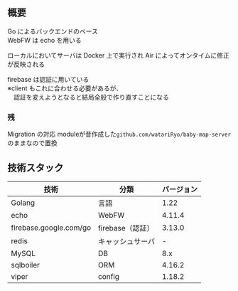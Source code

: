 ## 概要

Go によるバックエンドのベース  
WebFW は echo を用いる

ローカルにおいてサーバは Docker 上で実行され Air によってオンタイムに修正が反映される

firebase は認証に用いている  
※client もこれに合わせる必要があるが、  
　認証を変えようとなると結局全般で作り直すことになる

### 残

Migration の対応
moduleが昔作成した`github.com/watariRyo/baby-map-server`のままなので置換

## 技術スタック

| 技術                   | 分類             | バージョン |
| ---------------------- | ---------------- | ---------- |
| Golang                 | 言語             | 1.22       |
| echo                   | WebFW            | 4.11.4     |
| firebase.google.com/go | firebase（認証） | 3.13.0     |
| redis                  | キャッシュサーバ | -          |
| MySQL                  | DB               | 8.x        |
| sqlboiler              | ORM              | 4.16.2     |
| viper                  | config           | 1.18.2     |
